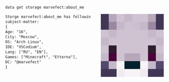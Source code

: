 ```mcfunction
data get storage marvefect:about_me
```
<img align="right" src="https://github.com/Marvefect/Marvefect/blob/main/avatar.png?raw=true" alt="" width="200" />

```mcfunction
Storge marvefect:about_me has followin subject-matter:
{
Age: "16",
City: "Moscow",
OS: "Arch Linux",
IDE: "VSCodium",
Lang: ["RU", "EN"],
Games: ["Minecraft", "Etterna"],
DC: "@marvefect"
}
```
